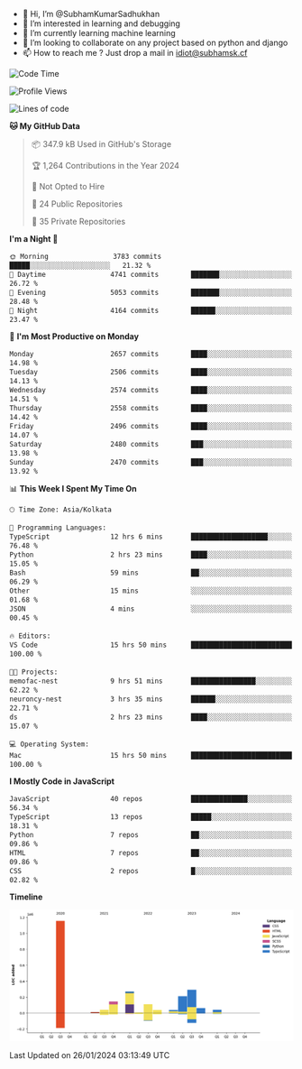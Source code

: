 - 👋 Hi, I’m @SubhamKumarSadhukhan
- 👀 I’m interested in learning and debugging
- 🌱 I’m currently learning machine learning
- 💞️ I’m looking to collaborate on any project based on python and django
- 📫 How to reach me ?
      Just drop a mail in idiot@subhamsk.cf

<!---
SubhamKumarSadhukhan/SubhamKumarSadhukhan is a ✨ special ✨ repository because its `README.md` (this file) appears on your GitHub profile.
You can click the Preview link to take a look at your changes.
--->


<!--START_SECTION:waka-->
![Code Time](http://img.shields.io/badge/Code%20Time-1%2C915%20hrs%2041%20mins-blue)

![Profile Views](http://img.shields.io/badge/Profile%20Views-0-blue)

![Lines of code](https://img.shields.io/badge/From%20Hello%20World%20I%27ve%20Written-2.4%20million%20lines%20of%20code-blue)

**🐱 My GitHub Data** 

> 📦 347.9 kB Used in GitHub's Storage 
 > 
> 🏆 1,264 Contributions in the Year 2024
 > 
> 🚫 Not Opted to Hire
 > 
> 📜 24 Public Repositories 
 > 
> 🔑 35 Private Repositories 
 > 
**I'm a Night 🦉** 

```text
🌞 Morning                3783 commits        █████░░░░░░░░░░░░░░░░░░░░   21.32 % 
🌆 Daytime                4741 commits        ███████░░░░░░░░░░░░░░░░░░   26.72 % 
🌃 Evening                5053 commits        ███████░░░░░░░░░░░░░░░░░░   28.48 % 
🌙 Night                  4164 commits        ██████░░░░░░░░░░░░░░░░░░░   23.47 % 
```
📅 **I'm Most Productive on Monday** 

```text
Monday                   2657 commits        ████░░░░░░░░░░░░░░░░░░░░░   14.98 % 
Tuesday                  2506 commits        ████░░░░░░░░░░░░░░░░░░░░░   14.13 % 
Wednesday                2574 commits        ████░░░░░░░░░░░░░░░░░░░░░   14.51 % 
Thursday                 2558 commits        ████░░░░░░░░░░░░░░░░░░░░░   14.42 % 
Friday                   2496 commits        ████░░░░░░░░░░░░░░░░░░░░░   14.07 % 
Saturday                 2480 commits        ███░░░░░░░░░░░░░░░░░░░░░░   13.98 % 
Sunday                   2470 commits        ███░░░░░░░░░░░░░░░░░░░░░░   13.92 % 
```


📊 **This Week I Spent My Time On** 

```text
🕑︎ Time Zone: Asia/Kolkata

💬 Programming Languages: 
TypeScript               12 hrs 6 mins       ███████████████████░░░░░░   76.48 % 
Python                   2 hrs 23 mins       ████░░░░░░░░░░░░░░░░░░░░░   15.05 % 
Bash                     59 mins             ██░░░░░░░░░░░░░░░░░░░░░░░   06.29 % 
Other                    15 mins             ░░░░░░░░░░░░░░░░░░░░░░░░░   01.68 % 
JSON                     4 mins              ░░░░░░░░░░░░░░░░░░░░░░░░░   00.45 % 

🔥 Editors: 
VS Code                  15 hrs 50 mins      █████████████████████████   100.00 % 

🐱‍💻 Projects: 
memofac-nest             9 hrs 51 mins       ████████████████░░░░░░░░░   62.22 % 
neuroncy-nest            3 hrs 35 mins       ██████░░░░░░░░░░░░░░░░░░░   22.71 % 
ds                       2 hrs 23 mins       ████░░░░░░░░░░░░░░░░░░░░░   15.07 % 

💻 Operating System: 
Mac                      15 hrs 50 mins      █████████████████████████   100.00 % 
```

**I Mostly Code in JavaScript** 

```text
JavaScript               40 repos            ██████████████░░░░░░░░░░░   56.34 % 
TypeScript               13 repos            █████░░░░░░░░░░░░░░░░░░░░   18.31 % 
Python                   7 repos             ██░░░░░░░░░░░░░░░░░░░░░░░   09.86 % 
HTML                     7 repos             ██░░░░░░░░░░░░░░░░░░░░░░░   09.86 % 
CSS                      2 repos             █░░░░░░░░░░░░░░░░░░░░░░░░   02.82 % 
```



**Timeline**

![Lines of Code chart](https://raw.githubusercontent.com/SubhamKumarSadhukhan/SubhamKumarSadhukhan/main/assets/bar_graph.png)


 Last Updated on 26/01/2024 03:13:49 UTC
<!--END_SECTION:waka-->
